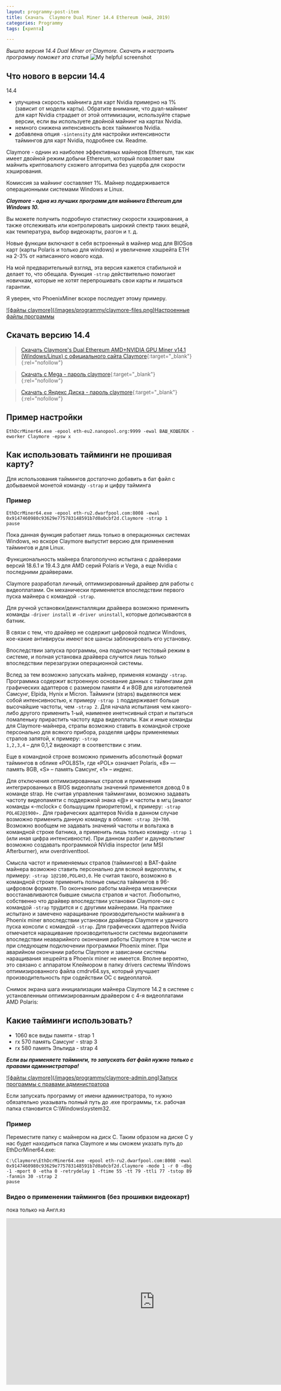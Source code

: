 ```yaml
---
layout: programmy-post-item
title: Скачать  Claymore Dual Miner 14.4 Ethereum (май, 2019)
categories: Programmy
tags: [крипта]

---
```

*Вышла версия 14.4 Dual Miner от Claymore. Скачать и настроить программу поможет эта статья*
![My helpful screenshot](/images/programmy/claymore-miner-14.4.png)


## Что нового в версии 14.4

14.4
<ul>
  <li>улучшена скорость майнинга для карт Nvidia примерно на 1% (зависит от модели карты). Обратите внимание, что дуал-майнинг для карт Nvidia страдает от этой оптимизации, используйте старые версии, если вы используете двойной майнинг на картах Nvidia.</li>
  <li>немного снижена интенсивность всех таймингов Nvidia.</li>
  <li>добавлена опция <code>-sintensity</code> для настройки интенсивности таймингов для карт Nvidia, подробнее см. Readme.</li>
</ul>


Claymore - однин из наиболее эффективных майнеров Ethereum, так как имеет двойной режим добычи Ethereum, который позволяет вам майнить криптовалюту схожего алгоритма без ущерба для скорости хэширования. 

Комиссия за майнинг составляет 1%. Майнер поддерживается операционными системами Windows и Linux.
 
***Claymore - одна из лучших программ для майнинга Ethereum для Windows 10.***


Вы можете получить подробную статистику скорости хэширования, а также отслеживать или контролировать широкий спектр таких вещей, как температура, выбор видеокарты, разгон и т. д.

Новые функции включают в себя встроенный в майнер мод для BIOSов карт (карты Polaris и только для windows) и увеличение хэшрейта ETH на 2-3% от написанного нового кода. 

На мой предварительный взгляд, эта версия кажется стабильной и делает то, что обещала. Функция <code>-strap</code> действительно помогает новичкам, которые не хотят перепрошивать свои карты и лишаться гарантии.

Я уверен, что PhoenixMiner вскоре последует этому примеру.


<a href="/images/programmy/claymore-files.png" class="gray lightbox-image current">
![файлы claymore](/images/programmy/claymore-files.png)<span class="img-tit nev">Настроенные файлы программы</span>
</a>



## Скачать версию 14.4
> [Скачать Claymore's Dual Ethereum AMD+NVIDIA GPU Miner v14.1 (Windows/Linux) с официального сайта Claymore](https://claymore-dual.github.io/ru){:target="_blank"}{:rel="nofollow"}
 
> [Скачать с Mega - пароль claymore](https://mega.nz/#!mDgSiYLY!F7B9D6pe-S6c75JI4QsYZpLJRRcwkiGVvmZ7MFQQYZs){:target="_blank"}{:rel="nofollow"}
 
>[Скачать с Яндекс Диска - пароль claymore](https://yadi.sk/d/0NZUnWazj06UZQ){:target="_blank"}{:rel="nofollow"}

##  Пример настройки

```
EthDcrMiner64.exe -epool eth-eu2.nanopool.org:9999 -ewal ВАШ_КОШЕЛЕК -eworker Claymore -epsw x

```

##  Как использовать тайминги не прошивая карту?


Для использования таймингов достаточно добавить в бат файл с добываемой монетой команду <code>-strap</code> и цифру тайминга

###  Пример

```
EthDcrMiner64.exe -epool eth-ru2.dwarfpool.com:8008 -ewal 0x9147460980c93629e775783148591b7d0a0cbf2d.Claymore -strap 1
pause 

```

Пока данная функция работает  лишь только в операционных системах Windows, но вскоре Claymore выпустит версию для применения таймингов и для Linux.

Функциональность майнера благополучно испытана с драйверами версий 18.6.1 и 19.4.3 для AMD серий Polaris и Vega, а еще Nvidia с последними драйверами.

Claymore разработал личный, оптимизированный драйвер для работы с видеоплатами. Он механически применяется впоследствии первого пуска майнера с командой <code>-strap</code>.

Для ручной установки/деинсталляции драйвера возможно применить команды <code>-driver install</code> и <code>-driver uninstall</code>, которые дописываются в батник.

В связи с тем,  что драйвер не содержит цифровой подписи Windows, кое-какие антивирусы имеют все шансы заблокировать его установку. 

Впоследствии запуска программы, она подключает тестовый режим в системе, и полная установка драйвера случится лишь только впоследствии перезагрузки операционной системы.

Вслед за тем возможно запускать майнер, применяя команду <code>-strap</code>. Программка содержит встроенную основание данных с таймнгами для графических адаптеров с размером памяти 4 и 8GB для изготовителей Самсунг, Elpida, Hynix и Micron. Тайминги (straps) выделяются меж собой интенсивностью, к примеру <code>-strap 1</code> поддерживает больше высочайшие частоты, чем <code>-strap 2</code>. Для начала испытания чем какого-либо другого применить 1-ый, наименее инетнсивный страп и пытаться помаленьку прирастить частоту ядра видеоплаты.
Как и иные команды для Claymore-майнера, страпы возможно ставить в командной строке персонально для всякого прибора, разделяя цифры применяемых страпов запятой, к примеру: <code>-strap 1,2,3,4</code> – для 0,1,2 видеокарт в соответствии с этим.

Еще в командной строке возможно применить абсолютный формат таймингов в облике «POL8S1», где «POL» означает Polaris, «8» — память 8GB, «S» – память Самсунг, «1» – индекс.

Для отключения оптимизированных страпов и применения интегрированных в BIOS видеоплаты значений применяется довод 0 в команде strap.
Не считая управления таймингами, возможно задавать частоту видеопамяти с поддержкой знака «@» и частоты в мгц (аналог команды «-mclock» с большущим приоритетом), к примеру: <code>-strap POL4E2@1900».</code>
Для графических адаптеров Nvidia в данном случае возможно применить данную команду в облике: <code>-strap 2@+700</code>.
Возможно вообщем не задавать значений частоты и вольтажа в командной строке батника, а применить лишь только команду <code>-strap 1</code> (или иная цифра интенсивности). При данном разбег и даунвольтинг возможно создавать программкой NVidia inspector (или MSI Afterburner), или overdriventtool.

Смысла частот и применяемых страпов (таймингов) в BAT-файле майнера возможно ставить персонально для всякой видеоплаты, к примеру: <code>-strap 1@2100,POL4H3,0</code>. Не считая такого, возможно в командной строке применить полные смысла таймингов в 96-цифровом формате.
По окончанию работы майнера механически восстанавливаются бывшие смысла страпов и частот.
Любопытно, собственно что драйвер впоследствии установки Claymore-ом с командой <code>-strap</code> трудится и с другими майнерами. На практике испытано и замечено наращивание производительности майнинга в Phoenix miner впоследствии установки драйвера Claymore и удачного пуска консоли с командой <code>-strap</code>.
Для графических адаптеров Nvidia отмечается наращивание производительности системы видеопамяти впоследствии неаварийного окончания работы Claymore в том числе и при следующем подключении программки Phoenix miner. При аварийном окончании работы Claymore и зависании системы наращивания хешрейта в Phoenix miner не имеется. Вполне вероятно, это связано с аппаратом Клеймором в папку drivers системы Windows оптимизированного файла cmdrv64.sys, который улучшает производительность при содействии ОС с видеоплатой.

Снимок экрана шага инициализации майнера Claymore 14.2 в системе с установленным оптимизированным драйвером с 4-я видеоплатами AMD Polaris:



##  Какие тайминги использовать?

* 1060 все виды памяти - strap 1
* rx 570 память Самсунг - strap 3
* rx 580 память Эльпида - strap 4

***Если вы применяете тайминги, то запускать бат файл нужно только с правами администратора!***

<a href="/images/programmy/claymore-admin.png" class="gray lightbox-image current">
![файлы claymore](/images/programmy/claymore-admin.png)<span class="img-tit nev">Запуск программы с правами администратора</span>
</a>

Если запускать программу от имени администратора, то нужно обязательно указывать полный путь до .exe программы, т.к. рабочая папка становится C:\Windows\system32.

###  Пример

Переместите папку с майнером на диск C. Таким образом на диске C у нас будет находиться папка Claymore и мы сможем указать путь до EthDcrMiner64.exe:

```
C:\Claymore\EthDcrMiner64.exe -epool eth-ru2.dwarfpool.com:8008 -ewal 0x9147460980c93629e775783148591b7d0a0cbf2d.Claymore -mode 1 -r 0 -dbg -1 -mport 0 -etha 0 -retrydelay 1 -ftime 55 -tt 79 -ttli 77 -tstop 89 -fanmin 30 -strap 2
pause
```

### Видео о применении таймингов (без прошивки видеокарт)

пока только на Англ.яз

<div class="video mar">
<iframe width="789" height="444" src="https://www.youtube.com/embed/2Rjw7ErSGiY" frameborder="0" allow="accelerometer; autoplay; encrypted-media; gyroscope; picture-in-picture" allowfullscreen></iframe>
</div>

